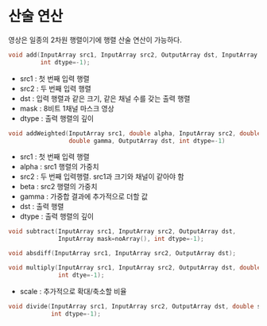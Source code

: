 # 산술 연산

영상은 일종의 2차원 행렬이기에 행렬 산술 연산이 가능하다.

```c++
void add(InputArray src1, InputArray src2, OutputArray dst, InputArray mask=noArray()
         int dtype=-1);
```

- src1 : 첫 번째 입력 행렬
- src2 : 두 번째 입력 행렬
- dst : 입력 행렬과 같은 크기, 같은 채널 수를 갖는 출력 행렬
- mask : 8비트 1채널 마스크 영상
- dtype : 출력 행렬의 깊이



```c++
void addWeighted(InputArray src1, double alpha, InputArray src2, double beta,
                 double gamma, OutputArray dst, int dtype=-1)
```

- src1 : 첫 번째 입력 행렬
- alpha : src1 행렬의 가중치
- src2 : 두 번째 입력행렬. src1과 크기와 채널이 같아야 함
- beta : src2 행렬의 가중치
- gamma : 가중합 결과에 추가적으로 더할 값
- dst : 출력 행렬
- dtype : 출력 행렬의 깊이



```c++
void subtract(InputArray src1, InputArray src2, OutputArray dst, 
              InputArray mask=noArray(), int dtype=-1);
```



```c++
void absdiff(InputArray src1, InputArray src2, OutputArray dst);
```



```c++
void multiply(InputArray src1, InputArray src2, OutputArray dst, double sclae=1,
              int dtye=-1);
```

- scale : 추가적으로 확대/축소할 비율

  

```c++
void divide(InputArray src1, InputArray src2, OutputArray dst, double src=1,
            int dtype=-1);
```



